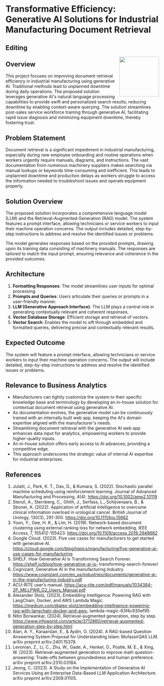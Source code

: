# Transformative Efficiency: Generative AI Solutions for Industrial Manufacturing Document Retrieval

## Editing

<img align="right" height="130" src="24989308_MotionElements_hud-monochrome-front_converted_727542-480x270-3s-q2.gif"  />


## Overview

This project focuses on improving document retrieval efficiency in industrial manufacturing using generative AI. Traditional methods lead to unplanned downtime during daily operations. The proposed solution leverages generative AI's natural language processing capabilities to provide swift and personalized search results, reducing downtime by enabling context-aware querying. The solution streamlines post-sales service workforce training through generative AI, facilitating rapid issue diagnosis and minimizing equipment downtime, thereby fostering trust.

## Problem Statement

Document retrieval is a significant impediment in industrial manufacturing, especially during new employee onboarding and routine operations when workers urgently require manuals, diagrams, and instructions. The vast documentation from numerous machinery suppliers makes searching via manual lookups or keywords time-consuming and inefficient. This leads to unplanned downtime and production delays as workers struggle to access the information needed to troubleshoot issues and operate equipment properly.

## Solution Overview

The proposed solution incorporates a comprehensive language model (LLM) and the Retrieval-Augmented Generation (RAG) model. The system features a prompt interface, allowing technicians or service workers to input their machine operation concerns. The output includes detailed, step-by-step instructions to address and resolve the identified issues or problems.

The model generates responses based on the provided prompts, drawing upon its training data consisting of machinery manuals. The responses are tailored to match the input prompt, ensuring relevance and coherence in the provided outcomes.

## Architecture

1. **Formatting Responses**: The model streamlines user inputs for optimal processing.
2. **Prompts and Queries**: Users articulate their queries or prompts in a user-friendly manner.
4. **LLM (Generative Approach Interface)**: The LLM plays a central role in generating contextually relevant and coherent responses.
5. **Vector Database Storage**: Efficient storage and retrieval of vectors.
6. **Vector Search**: Enables the model to sift through embedded and formatted queries, delivering precise and contextually relevant results.



## Expected Outcome

The system will feature a prompt interface, allowing technicians or service workers to input their machine operation concerns. The output will include detailed, step-by-step instructions to address and resolve the identified issues or problems.

## Relevance to Business Analytics

- Manufacturers can tightly customize the system to their specific knowledge base and terminology by developing an in-house solution for contextual document retrieval using generative AI.
- As documentation evolves, the generative model can be continuously trained with an internally built web app, keeping the AI's domain expertise aligned with the manufacturer's needs.
- Streamlining document retrieval with the generative AI web app enhances data input for analytics, empowering workers to provide higher-quality inputs.
- An in-house solution offers early access to AI advances, providing a competitive edge.
- This approach underscores the strategic value of internal AI expertise for industrial enterprises.

## References
1. Julaiti, J., Park, K. T., Das, D., & Kumara, S. (2022). Stochastic parallel machine scheduling using reinforcement learning. Journal of Advanced Manufacturing and Processing, 4(4). https://doi.org/10.1002/amp2.10119
2. Stenzl, A., Sternberg, C., Ghith, J., Serfass, L., Schijvenaars, B., & Sboner, A. (2022). Application of artificial intelligence to overcome clinical information overload in urological cancer. British Journal of Urology, 130(3), 291-300. https://doi.org/10.1111/bju.15662
3. Yoon, Y., Gee, H. K., & Lim, H. (2019). Network-based document clustering using external ranking loss for network embedding. IEEE Access, 7, 155412-155423. https://doi.org/10.1109/access.2019.2948662
4. Google Cloud. (2023). Five use cases for manufacturers to get started with generative AI.
https://cloud.google.com/blog/topics/manufacturing/five-generative-ai-use-cases-for-manufacturing
5. SHELF. How Generative AI is Transforming Search Forever. https://shelf.io/blog/how-generative-ai-is-
transforming-search-forever/
6. Cognizant, Generative AI in the manufacturing Industry.
https://www.cognizant.com/en_us/industries/documents/generative-ai-in-the-manufacturing-industry.pdf
7. ACU-RITE user’s manual. https://acu-rite.com/pdf/manuals/1034384-2P_MILLPWR_G2_Users_Manual.pdf
8. Alexander Stolz, (2023), Embedding Intelligence: Powering RAG with LangChain, Docker, and AWS Lambda
Magic. https://medium.com/@alex-stolz/embedding-intelligence-powering-rag-with-langchain-docker-and-aws-
lambda-magic-63f4c930ef95
9. Nitin Borwankar, (2024), Retrieval-augmented generation, step by step.
https://www.infoworld.com/article/3712860/retrieval-augmented-generation-step-by-step.html
10. Alan, A. Y., Karaarslan, E., & Aydin, O. (2024). A RAG-based Question Answering System Proposal for Understanding Islam: MufassirQAS LLM. arXiv preprint arXiv:2401.15378.
11. Levonian, Z., Li, C., Zhu, W., Gade, A., Henkel, O., Postle, M. E., & Xing, W. (2023). Retrieval-augmented generation to improve math question-answering: Trade-offs between groundedness and human preference. arXiv preprint arXiv:2310.03184.
12. Jeong, C. (2023). A Study on the Implementation of Generative AI Services Using an Enterprise Data-Based LLM Application Architecture. arXiv preprint arXiv:2309.01105.
```
